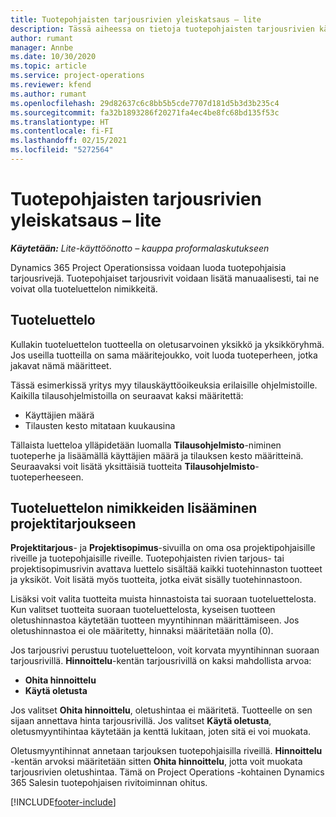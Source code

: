 ```yaml
---
title: Tuotepohjaisten tarjousrivien yleiskatsaus – lite
description: Tässä aiheessa on tietoja tuotepohjaisten tarjousrivien käyttämisestä.
author: rumant
manager: Annbe
ms.date: 10/30/2020
ms.topic: article
ms.service: project-operations
ms.reviewer: kfend
ms.author: rumant
ms.openlocfilehash: 29d82637c6c8bb5b5cde7707d181d5b3d3b235c4
ms.sourcegitcommit: fa32b1893286f20271fa4ec4be8fc68bd135f53c
ms.translationtype: HT
ms.contentlocale: fi-FI
ms.lasthandoff: 02/15/2021
ms.locfileid: "5272564"
---
```

# <a name="product-based-quote-lines-overview---lite"></a>Tuotepohjaisten tarjousrivien yleiskatsaus – lite

_**Käytetään:** Lite-käyttöönotto – kauppa proformalaskutukseen_

Dynamics 365 Project Operationsissa voidaan luoda tuotepohjaisia tarjousrivejä. Tuotepohjaiset tarjousrivit voidaan lisätä manuaalisesti, tai ne voivat olla tuoteluettelon nimikkeitä.

## <a name="product-catalog"></a>Tuoteluettelo

Kullakin tuoteluettelon tuotteella on oletusarvoinen yksikkö ja yksikköryhmä. Jos useilla tuotteilla on sama määritejoukko, voit luoda tuoteperheen, jotka jakavat nämä määritteet. 

Tässä esimerkissä yritys myy tilauskäyttöoikeuksia erilaisille ohjelmistoille. Kaikilla tilausohjelmistoilla on seuraavat kaksi määritettä:

- Käyttäjien määrä
- Tilausten kesto mitataan kuukausina

Tällaista luetteloa ylläpidetään luomalla **Tilausohjelmisto**-niminen tuoteperhe ja lisäämällä käyttäjien määrä ja tilauksen kesto määritteinä. Seuraavaksi voit lisätä yksittäisiä tuotteita **Tilausohjelmisto**-tuoteperheeseen.

## <a name="add-product-catalog-items-to-a-project-quote"></a>Tuoteluettelon nimikkeiden lisääminen projektitarjoukseen

**Projektitarjous**- ja **Projektisopimus**-sivuilla on oma osa projektipohjaisille riveille ja tuotepohjaisille riveille. Tuotepohjaisten rivien tarjous- tai projektisopimusrivin avattava luettelo sisältää kaikki tuotehinnaston tuotteet ja yksiköt. Voit lisätä myös tuotteita, jotka eivät sisälly tuotehinnastoon.

Lisäksi voit valita tuotteita muista hinnastoista tai suoraan tuoteluettelosta. Kun valitset tuotteita suoraan tuoteluettelosta, kyseisen tuotteen oletushinnastoa käytetään tuotteen myyntihinnan määrittämiseen. Jos oletushinnastoa ei ole määritetty, hinnaksi määritetään nolla (0).

Jos tarjousrivi perustuu tuoteluetteloon, voit korvata myyntihinnan suoraan tarjousrivillä. **Hinnoittelu**-kentän tarjousrivillä on kaksi mahdollista arvoa:

- **Ohita hinnoittelu**
- **Käytä oletusta**

Jos valitset **Ohita hinnoittelu**, oletushintaa ei määritetä. Tuotteelle on sen sijaan annettava hinta tarjousrivillä. Jos valitset **Käytä oletusta**, oletusmyyntihintaa käytetään ja kenttä lukitaan, joten sitä ei voi muokata.

Oletusmyyntihinnat annetaan tarjouksen tuotepohjaisilla riveillä. **Hinnoittelu** -kentän arvoksi määritetään sitten **Ohita hinnoittelu**, jotta voit muokata tarjousrivien oletushintaa. Tämä on Project Operations -kohtainen Dynamics 365 Salesin tuotepohjaisen rivitoiminnan ohitus.


[!INCLUDE[footer-include](../../includes/footer-banner.md)]